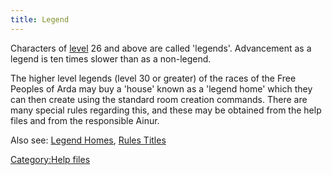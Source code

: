 ```yaml
---
title: Legend
---
```


Characters of [level](level "wikilink") 26 and above are called
'legends'. Advancement as a legend is ten times slower than as a
non-legend.

The higher level legends (level 30 or greater) of the races of the Free
Peoples of Arda may buy a 'house' known as a 'legend home' which they
can then create using the standard room creation commands. There are
many special rules regarding this, and these may be obtained from the
help files and from the responsible Ainur.

Also see: [Legend Homes](Legend_Homes "wikilink"), [Rules
Titles](Rules_Titles "wikilink")

[Category:Help files](Category:Help_files "wikilink")